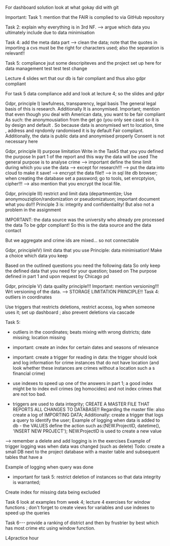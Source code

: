 For dashboard solution look at what gokay did with git 

Important:
Task 1: mention that the FAIR is complied to via GitHub repository 

Task 2: explain why everything is in 3rd NF. 
--> argue which data you ultimately include due to data minimisation 

Task 4: add the meta data part 
--> clean the data; note that the quotes in importing a cvs must be the right for characters used; also the separation is relevant!!

Task 5: compliance 
jsut some descripiteves and the project set up here for data management 
test test test change

Lecture 4 slides wrt that our db is fair compliant and thus also gdpr compliant 

For task 5 data compliance add and look at lecture 4; so the slides and gdpr


Gdpr, principle I) lawfulness, transparency, legal basis
The general legal basis of this is research. Additionally It is anonymised.
Important; mention that even though you deal with American data, you want to be fair compliant
As such: the anonymousiation from the get go (you only see case) so it is by design and default
. So because data is anonymised wrt to location, time , address and rqndomly  randomised it is by default 
Fair compliant.
Additionally, the data is public data and anonymised properly
Consent is not necessary here 

Gdpr, principle II) purpose limitation
Write in the Task5 that you you defined the purpose
In part 1 of the report and this way the data will be used 
The general purpose is to analyse crime 
--> important define the time limit during which you use the data
--> except for research!!!
--> put the data into cloud to make it save! 
--> encrypt the data file!! 
--> in sql lite db browser; when creating the database set a password; go to tools, set enrcptyion, cipher!!!
--> also mention that you encrypt the local file.

Gdpr, principle III) restrict and limit data (departmentize;
Use anonymouziqtion/randomization or pseudomizatuon; important document what you do!!!
Principle 3 is: integrity and confidentiality! 
But also not a problem in the assignment 


IMPORTANT: the data source was the university who already pre processed the data
To be gdpr compliant! So this is the data source and the data contact

But we aggregate and crime ids are mixed... so not connectable 

Gdpr, principleIV) limit data that you use
Principle: data minimisation! Make a choice which data you keep

Based on the outlined questions you need the following data
So only keep the defined data that you need for your question; based on 
The purpose defined in part 1 and upon request by Chicago pd 


Gdpr, principle V) data quality principle!!!
Important: mention versioning!!! Wrt versioning of the data.
--> STORAGE LIMITATION PRINCIPLE!!
 Task 4: outliers in coordinates 


Use triggers that restricts deletions, restrict access, log when someone uses it; set up dashboard  ; also prevent deletions via cascade 



Task 5: 
- outliers in the coordinates; beats mixing with wrong districts; date missing; location missing

- important: create an index for certain dates and seasons of relevance

- important: create a trigger for reading in data: the trigger  should look and log information for crime instances that do not have location (and look whether these instances are crimes without a location such a s financial crime)

- use indexes to speed up one of the answers in part 1; a good index might be to index evil crimes (eg homocides) and not index crimes that are not too bad. 

- triggers are used to data integrity; CREATE A MASTER FILE THAT REPORTS ALL CHANGES TO DATABASE!!
Regarding the master file: also create a log of IMPORTING DATA;
Additionally: create a trigger that logs a query to identify the user;
Example of logging when data is added to db - the VALUES define the action such as:(NEW.ProjectID, datetime(), 'INSERT NEW PROJECT'); NEW.ProjectID is used to create a new value

--> remember a delete and add logging is in the exercises 
Example of trigger logging was when data was changed (such as delete)
Todo: create a small DB next to the project database with a master table and subsequent tables that have a

Example of logging when query was done 


- important for task 5: restrict deletion of instances so that data integrity is warranted;

Create index for missing data being excluded


Task 6 look at examples from week 4; lecture 4 exercises for window functions ; don't forget to create views for variables and use indexes to speed up the queries 

Task 6--- provide a ranking of district and then by frustrier by best which has most crime etc using window function.


L4practice hour
